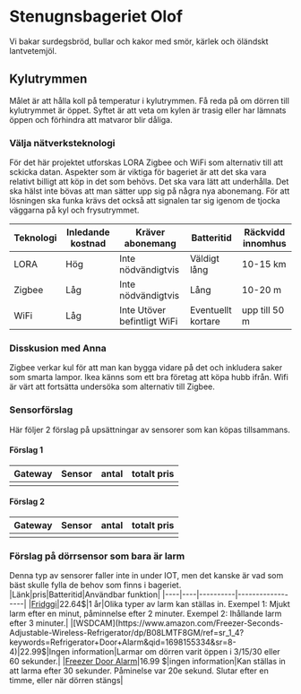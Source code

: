# Stenugnsbageriet Olof
Vi bakar surdegsbröd, bullar och kakor med smör, kärlek och öländskt lantvetemjöl.

## Kylutrymmen

Målet är att hålla koll på temperatur i kylutrymmen. Få reda på om dörren till kylutrymmet är öppet. Syftet är att veta om kylen är trasig eller har lämnats öppen och förhindra att matvaror blir dåliga.

### Välja nätverksteknologi

För det här projektet utforskas LORA Zigbee och WiFi som alternativ till att sckicka datan. Aspekter som är viktiga för bageriet är att det ska vara relativt billigt att köp in det som behövs. Det ska vara lätt att underhålla. Det ska hälst inte bövas att man sätter upp sig på några nya abonemang. För att lösningen ska funka krävs det också att signalen tar sig igenom de tjocka väggarna på kyl och frysutrymmet.

|Teknologi|Inledande kostnad|Kräver abonemang|Batteritid|Räckvidd innomhus|
|-|-|-|-|-|
|LORA|Hög|Inte nödvändigtvis|Väldigt lång |10-15 km|
|Zigbee|Låg|Inte nödvändigtvis|Lång|10-20 m|
|WiFi|Låg|Inte Utöver befintligt WiFi|Eventuellt kortare|upp till 50 m|

### Disskusion med Anna
Zigbee verkar kul för att man kan bygga vidare på det och inkludera saker som smarta lampor. Ikea känns som ett bra företag att köpa hubb ifrån. Wifi är värt att fortsätta undersöka som alternativ till Zigbee.

### Sensorförslag

Här följer 2 förslag på upsättningar av sensorer som kan köpas tillsammans.

#### Förslag 1
|Gateway| Sensor | antal | totalt pris |
|-|-|-|-|
||

#### Förslag 2
|Gateway| Sensor | antal | totalt pris |
|-|-|-|-|
||

### Förslag på dörrsensor som bara är larm
Denna typ av sensorer faller inte in under IOT, men det kanske är vad som bäst skulle fylla de behov som finns i bageriet. 
|Länk|pris|Batteritid|Användbar funktion|
|----|----|----------|------------------|
|[Fridggi](https://www.amazon.com/FRIDGGI-Freezer-Fridge-Delays-120sec/dp/B08B4H3LM8/ref=sr_1_1_sspa?keywords=Refrigerator%2BDoor%2BAlarm&qid=1698155334&sr=8-1-spons&sp_csd=d2lkZ2V0TmFtZT1zcF9hdGY&th=1)|22.64$|1 år|Olika typer av larm kan ställas in. Exempel 1: Mjukt larm efter en minut, påminnelse efter 2 minuter. Exempel 2: Ihållande larm efter 3 minuter.|
|[WSDCAM](https://www.amazon.com/Freezer-Seconds-Adjustable-Wireless-Refrigerator/dp/B08LMTF8GM/ref=sr_1_4?keywords=Refrigerator+Door+Alarm&qid=1698155334&sr=8-4)|22.99$|Ingen information|Larmar om dörren varit öppen i 3/15/30 eller 60 sekunder.|
|[Freezer Door Alarm](https://www.amazon.com/Freezer-Window-Reminder-Office-School/dp/B0BX9FZ6CB/ref=sr_1_6?keywords=Refrigerator%2BDoor%2BAlarm&qid=1698155334&sr=8-6&th=1)|16.99 $|ingen information|Kan ställas in att larma efter 30 sekunder. Påminelse var 20e sekund. Slutar efter en timme, eller när dörren stängs|
